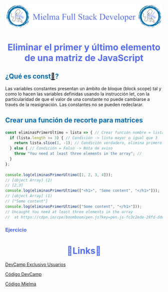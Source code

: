 ![Logo Mielma](image/Logo_Encabezado.png)

# <center><b><font color="#556CEE">Eliminar el primer y último elemento de una matriz de JavaScript</font></b>

## <b><font color="#006cb5">¿Qué es const[🔗](https://developer.mozilla.org/es/docs/Web/JavaScript/Reference/Statements/const)?</font></b>

Las variables constantes presentan un ámbito de bloque (block scope) tal y como lo hacen las variables definidas usando la instrucción let, con la particularidad de que el valor de una constante no puede cambiarse a través de la reasignación. Las constantes no se pueden redeclarar.

## <b><font color="#006cb5">Crear una función de recorte para matrices</font></b>
```js
const eliminasPrimerUltimo = lista => { // Crear función nombre = lista
  if (lista.length >= 3) { // Condición -> lista mayor o igual que 3
    return lista.slice(1, -1); // Condición verdadero, elimina primero y último
  } else { // Condición = Falso -> Nota de aviso
    throw "You need at least three elements in the array"; // 
  }
};

console.log(eliminasPrimerUltimo([1, 2, 3, 4]));
// [object Array] (2)
// [2,3]
console.log(eliminasPrimerUltimo(["<h1>", "Some content", "</h1>"]));
// [object Array] (1)
// ["Some content"]
console.log(eliminasPrimerUltimo(["Some content", "</h1>"]));
// Uncaught You need at least three elements in the array 
//  at https://cdpn.io/cpe/boomboom/pen.js?key=pen.js-fc3c2ede-28fd-ddc6-2af3-d3a3e4910917:5
```


### <font color="#556CEE">Ejercicio</font>



<!-- ## <center><b><font color="#006cb5">Coding Exercise</font></b>
```js
```
Resultado:
```js
``` -->

# <center><b><font color="#556CEE">🔗Links🔗</font></b>

[DevCamp Exclusivo Usuarios](https://basque.devcamp.com/pt-full-stack-development-javascript-python-react/guide/remove-first-last-element-javascript-array)  

[Código DevCamp](https://github.com/bottega-code-school/javascript-code-exercises/blob/master/data-structures/remove-first-and-last.js)

[Código Mielma](https://codepen.io/ElizabethMaranon/pen/KKLvGpR)